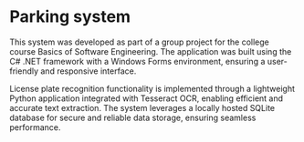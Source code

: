 # Parking system
This system was developed as part of a group project for the college course Basics of Software Engineering. The application was built using the C# .NET framework with a Windows Forms environment, ensuring a user-friendly and responsive interface.

License plate recognition functionality is implemented through a lightweight Python application integrated with Tesseract OCR, enabling efficient and accurate text extraction. The system leverages a locally hosted SQLite database for secure and reliable data storage, ensuring seamless performance.
